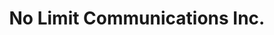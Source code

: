 ---
title: "No Limit Communications Inc."
url: /baltimore/no-limit-communications-inc/
shop: Handy
---